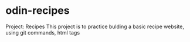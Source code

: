 # odin-recipes
Project: Recipes
This project is to practice bulding a basic recipe website, using git commands, html tags
 